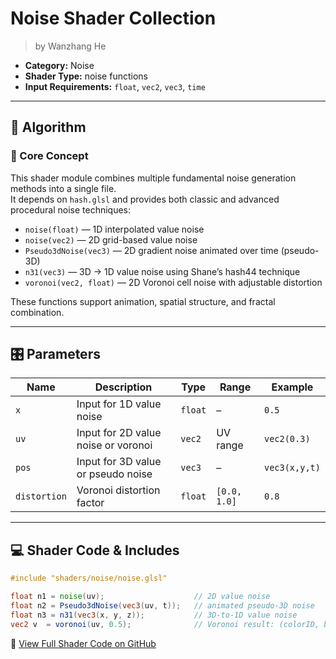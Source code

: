 
<div class="container">
    <h1 class="main-heading">Noise Shader Collection</h1>
    <blockquote class="author">by Wanzhang He</blockquote>
</div>

- **Category:** Noise
- **Shader Type:** noise functions
- **Input Requirements:** `float`, `vec2`, `vec3`, `time`

---

## 🧠 Algorithm

### 🔷 Core Concept

This shader module combines multiple fundamental noise generation methods into a single file.  
It depends on `hash.glsl` and provides both classic and advanced procedural noise techniques:

- `noise(float)` — 1D interpolated value noise  
- `noise(vec2)` — 2D grid-based value noise  
- `Pseudo3dNoise(vec3)` — 2D gradient noise animated over time (pseudo-3D)  
- `n31(vec3)` — 3D → 1D value noise using Shane’s hash44 technique  
- `voronoi(vec2, float)` — 2D Voronoi cell noise with adjustable distortion

These functions support animation, spatial structure, and fractal combination.

---

## 🎛️ Parameters

| Name         | Description                           | Type     | Range         | Example     |
|--------------|---------------------------------------|----------|---------------|-------------|
| `x`          | Input for 1D value noise              | `float`  | –             | `0.5`       |
| `uv`         | Input for 2D value noise or voronoi   | `vec2`   | UV range      | `vec2(0.3)` |
| `pos`        | Input for 3D value or pseudo noise    | `vec3`   | –             | `vec3(x,y,t)`|
| `distortion` | Voronoi distortion factor             | `float`  | `[0.0, 1.0]`  | `0.8`       |

---

## 💻 Shader Code & Includes

```glsl
#include "shaders/noise/noise.glsl"

float n1 = noise(uv);                    // 2D value noise
float n2 = Pseudo3dNoise(vec3(uv, t));   // animated pseudo-3D noise
float n3 = n31(vec3(x, y, z));           // 3D-to-1D value noise
vec2 v  = voronoi(uv, 0.5);              // Voronoi result: (colorID, borderDist)
```

🔗 [View Full Shader Code on GitHub](https://github.com/friedaxvictoria/procedural_shader_framework/blob/main/shaders/shaders/noise/noise.glsl)
